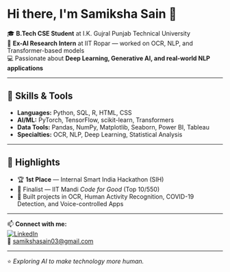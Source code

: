 # Hi there, I'm Samiksha Sain 👋

🎓 **B.Tech CSE Student** at I.K. Gujral Punjab Technical University  
🔬 **Ex-AI Research Intern** at IIT Ropar — worked on OCR, NLP, and Transformer-based models  
💻 Passionate about **Deep Learning, Generative AI, and real-world NLP applications**

---

## 🚀 Skills & Tools
- **Languages:** Python, SQL, R, HTML, CSS
- **AI/ML:** PyTorch, TensorFlow, scikit-learn, Transformers
- **Data Tools:** Pandas, NumPy, Matplotlib, Seaborn, Power BI, Tableau
- **Specialties:** OCR, NLP, Deep Learning, Statistical Analysis

---

## 📌 Highlights
- 🏆 **1st Place** — Internal Smart India Hackathon (SIH)  
- 🎯 Finalist — IIT Mandi *Code for Good* (Top 10/550)  
- 🤖 Built projects in OCR, Human Activity Recognition, COVID-19 Detection, and Voice-controlled Apps

---

📫 **Connect with me:**  
[![LinkedIn](https://img.shields.io/badge/LinkedIn-blue?logo=linkedin&logoColor=white)](https://linkedin.com/in/samiksha-sain)  
📧 [samikshasain03@gmail.com](mailto:samikshasain03@gmail.com)

---
⭐ _Exploring AI to make technology more human._
